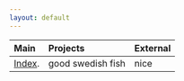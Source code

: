 ```yaml
---
layout: default
---
```


| Main         | Projects          | External |
|:-------------|:------------------|:---------|
| [Index](./index.md).           | good swedish fish | nice     |